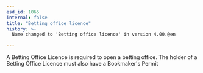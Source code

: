 ```yaml
---
esd_id: 1065
internal: false
title: "Betting office licence"
history: >-
  Name changed to 'Betting office licence' in version 4.00.@en

---
```


A Betting Office Licence is required to open a betting office. The holder of a Betting Office Licence must also have a Bookmaker's Permit

